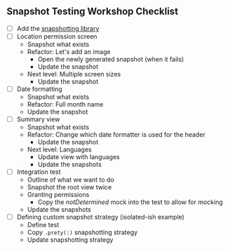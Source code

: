 ## Snapshot Testing Workshop Checklist

- [ ] Add the [snapshotting library](https://github.com/pointfreeco/swift-snapshot-testing)
- [ ] Location permission screen
  + Snapshot what exists
  + Refactor: Let's add an image
    + Open the newly generated snapshot (when it fails)
    + Update the snapshot
  + Next level: Multiple screen sizes
    + Update the snapshot
- [ ] Date formatting
  + Snapshot what exists
  + Refactor: Full month name
  + Update the snapshot 
- [ ] Summary view
  + Snapshot what exists
  + Refactor: Change which date formatter is used for the header 
    + Update the snapshot
  + Next level: Languages
    + Update view with languages
    + Update the snapshots
- [ ] Integration test
  + Outline of what we want to do
  + Snapshot the root view twice
  + Granting permissions
    + Copy the _notDetermined_ mock into the test to allow for mocking
  + Update the snapshots
- [ ] Defining custom snapshot strategy (isolated-ish example)
  + Define test
  + Copy `.prety(:)` snapshotting strategy
  + Update snapshotting strategy
